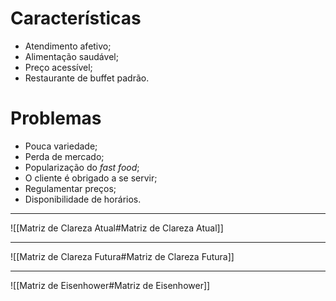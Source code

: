 # Características

- Atendimento afetivo;
- Alimentação saudável;
- Preço acessível;
- Restaurante de buffet padrão.

# Problemas

- Pouca variedade;
- Perda de mercado;
- Popularização do _fast food_;
- O cliente é obrigado a se servir;
- Regulamentar preços;
- Disponibilidade de horários.

---

![[Matriz de Clareza Atual#Matriz de Clareza Atual]]

---

![[Matriz de Clareza Futura#Matriz de Clareza Futura]]

---

![[Matriz de Eisenhower#Matriz de Eisenhower]]